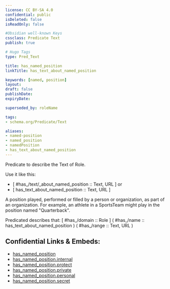 ```yaml
---
license: CC BY-SA 4.0
confidential: public
isDeleted: false
isReadOnly: false

#Obsidian well-known Keys
cssclass: Predicate Text
publish: true

# Hugo Tags
type: Pred_Text

title: has_named_position
linkTitle: has_text_about_named_position

keywords: [named, position]
layout: 
draft: false
publishDate:
expiryDate: 

superseded_by: roleName

tags:
- schema.org/Predicate/Text

aliases:
- named-position
- named_position
- namedPosition
- has_text_about_named_position
---
```


Predicate to describe the Text of Role.

Use it like this: 
- [ #has_/text/_about_named_position :: Text, URL ] or 
- [ has_text_about_named_position :: Text, URL ] 

A position played, performed or filled by a person or organization, as part of an organization. For example, an athlete in a SportsTeam might play in the position named "Quarterback".

Predicated describes that: 
[ #has_/domain  :: Role ]
( #has_/name :: has_text_about_named_position )
( #has_/range :: Text, URL )



## Confidential Links & Embeds: 
- [has_named_position](../../../../_public/schema.org/Predicate/Texts/has_named_position.md) 
- [has_named_position.internal](../../../../_internal/schema.org/Predicate/Texts/has_named_position.internal.md) 
- [has_named_position.protect](../../../../_protect/schema.org/Predicate/Texts/has_named_position.protect.md) 
- [has_named_position.private](../../../../_private/schema.org/Predicate/Texts/has_named_position.private.md) 
- [has_named_position.personal](../../../../_personal/schema.org/Predicate/Texts/has_named_position.personal.md) 
- [has_named_position.secret](../../../../_secret/schema.org/Predicate/Texts/has_named_position.secret.md) 
